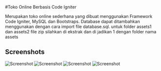 #Toko Online Berbasis Code Igniter

Merupakan toko online sederhana yang dibuat menggunakan Framework Code Igniter, MySQL dan Bootstraps.
Database dapat ditambahkan menggunakan dengan cara import file database.sql.
untuk folder assets1 dan assets2 file zip silahkan di ekstrak dan di jadikan 1 dengan folder nama assets
## Screenshots
![Screenshot](screenshoot/CI-1.png)
![Screenshot](screenshoot/CI-3.png)
![Screenshot](screenshoot/CI-4.png)
![Screenshot](screenshoot/CI-2.png)
